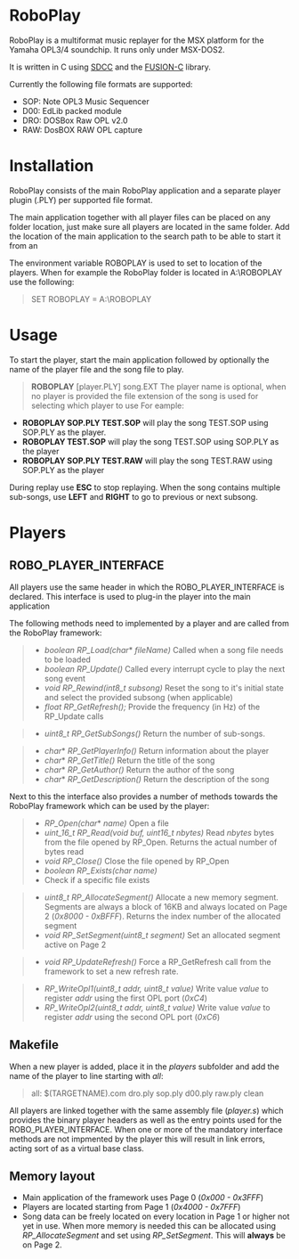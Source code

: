# RoboPlay
RoboPlay is a multiformat music replayer for the MSX platform for the Yamaha OPL3/4 soundchip. It runs only under MSX-DOS2.

It is written in C using [SDCC](http://sdcc.sourceforge.net/) and the [FUSION-C](https://www.msx.org/news/development/en/fusion-c-is-available) library.

Currently the following file formats are supported:
- SOP: Note OPL3 Music Sequencer 
- D00: EdLib packed module
- DRO: DOSBox Raw OPL v2.0
- RAW: DosBOX RAW OPL capture

# Installation
RoboPlay consists of the main RoboPlay application and a separate player plugin (.PLY) per supported file format.

The main application together with all player files can be placed on any folder location, just make sure all players are located in the same folder. Add the location of the main application to the search path to be able to start it from an

The environment variable ROBOPLAY is used to set to location of the players. When for example the RoboPlay folder is located in A:\ROBOPLAY use the following:
> SET ROBOPLAY = A:\ROBOPLAY

# Usage
To start the player, start the main application followed by optionally the name of the player file and the song file to play.

> **ROBOPLAY** [player.PLY] song.EXT
The player name is optional, when no player is provided the file extension of the song is used for selecting which player to use
For eample:
- **ROBOPLAY SOP.PLY TEST.SOP** will play the song TEST.SOP using SOP.PLY as the player.
- **ROBOPLAY TEST.SOP** will play the song TEST.SOP using SOP.PLY as the player
- **ROBOPLAY SOP.PLY TEST.RAW** will play the song TEST.RAW using SOP.PLY as the player

During replay use **ESC** to stop replaying. When the song contains multiple sub-songs, use **LEFT** and **RIGHT** to go to previous or next subsong.

# Players

## ROBO_PLAYER_INTERFACE
All players use the same header in which the ROBO_PLAYER_INTERFACE is declared. This interface is used to plug-in the player into the main application

The following methods need to implemented by a player and are called from the RoboPlay framework:
>* *boolean RP_Load(char** *fileName)*
>Called when a song file needs to be loaded
>* *boolean RP_Update()*
>Called every interrupt cycle to play the next song event
>* *void RP_Rewind(int8_t subsong)*
>Reset the song to it's initial state and select the provided subsong (when applicable)
>* *float RP_GetRefresh();*
>Provide the frequency (in Hz) of the RP_Update calls

>* *uint8_t RP_GetSubSongs()*
> Return the number of sub-songs. 

>* *char** *RP_GetPlayerInfo()*
> Return information about the player
>* *char** *RP_GetTitle()*
> Return the title of the song
>* *char** *RP_GetAuthor()*
> Return the author of the song
>* *char** *RP_GetDescription()*
> Return the description of the song

Next to this the interface also provides a number of methods towards the RoboPlay framework which can be used by the player:
>* *RP_Open(char** *name)*
>Open a file
>* *uint_16_t RP_Read(void* *buf, uint16_t nbytes)*
>Read *nbytes* bytes from the file opened by RP_Open. Returns the actual number of bytes read
>* *void RP_Close()*
>Close the file opened by RP_Open
>* *boolean RP_Exists(char* *name)*
>* Check if a specific file exists

>* *uint8_t RP_AllocateSegment()*
>Allocate a new memory segment. Segments are always a block of 16KB and always located on Page 2 (*0x8000 - 0xBFFF*). Returns the index number of the allocated segment
>* *void RP_SetSegment(uint8_t segment)*
>Set an allocated segment active on Page 2

>* *void RP_UpdateRefresh()*
>Force a RP_GetRefresh call from the framework to set a new refresh rate.

>* *RP_WriteOpl1(uint8_t addr, uint8_t value)*
>Write value *value* to register *addr* using the first OPL port (*0xC4*)
>* *RP_WriteOpl2(uint8_t addr, uint8_t value)*
>Write value *value* to register *addr* using the second OPL port (*0xC6*)

## Makefile
When a new player is added, place it in the *players* subfolder and add the name of the player to line starting with *all*:
> all: $(TARGETNAME).com dro.ply sop.ply d00.ply raw.ply clean

All players are linked together with the same assembly file (*player.s*) which provides the binary player headers as well as the entry points used for the ROBO_PLAYER_INTERFACE. 
When one or more of the mandatory interface methods are not impmented by the player this will result in link errors, acting sort of as a virtual base class.

## Memory layout
* Main application of the framework uses Page 0 (*0x000 - 0x3FFF*)
* Players are located starting from Page 1 (*0x4000 - 0x7FFF*)
* Song data can be freely located on every location in Page 1 or higher not yet in use. When more memory is needed this can be allocated using *RP_AllocateSegment* and set using *RP_SetSegment*. This will **always** be on Page 2.